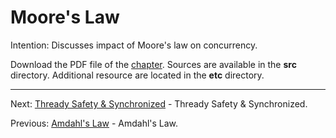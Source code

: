 # Moore's Law

Intention: Discusses impact of Moore's law on concurrency.

Download the PDF file of the [chapter](chapter_15.pdf). Sources are available in the <b>src</b> directory. 
Additional resource are located in the <b>etc</b> directory.

<hr>

Next: [Thready Safety & Synchronized](chapter_16.md "Thready Safety & Synchronized") - Thready Safety & Synchronized.

Previous: [Amdahl's Law](chapter_14.md "Amdahl's Law") - Amdahl's Law.